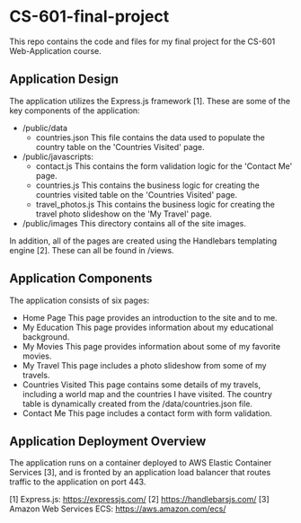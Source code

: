 # CS-601-final-project
This repo contains the code and files for my final project for the CS-601 Web-Application course.

## Application Design
The application utilizes the Express.js framework [1]. These are some of the key components of the application:
- /public/data
    - countries.json
    This file contains the data used to populate the country table on the 'Countries Visited' page.
- /public/javascripts:
    - contact.js
    This contains the form validation logic for the 'Contact Me' page.
    - countries.js
    This contains the business logic for creating the countries visited table on the 'Countries Visited' page. 
    - travel_photos.js
    This contains the business logic for creating the travel photo slideshow on the 'My Travel' page.
- /public/images
    This directory contains all of the site images.

In addition, all of the pages are created using the Handlebars templating engine [2]. These can all be found in /views. 

## Application Components
The application consists of six pages:
- Home Page
This page provides an introduction to the site and to me. 
- My Education
This page provides information about my educational background.
- My Movies
This page provides information about some of my favorite movies.
- My Travel
This page includes a photo slideshow from some of my travels.
- Countries Visited
This page contains some details of my travels, including a world map and the countries I have visited. The country table is dynamically created from the /data/countries.json file.
- Contact Me
This page includes a contact form with form validation.

## Application Deployment Overview
The application runs on a container deployed to AWS Elastic Container Services [3], and is fronted by an application load balancer that routes traffic to the application on port 443. 

[1] Express.js: https://expressjs.com/
[2] https://handlebarsjs.com/
[3] Amazon Web Services ECS: https://aws.amazon.com/ecs/
